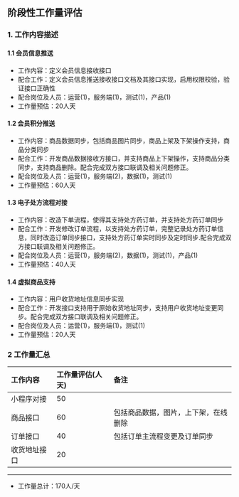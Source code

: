 ## 阶段性工作量评估
### 1. 工作内容描述
#### 1.1 会员信息推送
* 工作内容：定义会员信息接收接口
* 配合工作：定义会员信息推送接收接口文档及其接口实现，启用权限校验，验证接口正确性
* 配合岗位及人员：运营(1)，服务端(1)，测试(1)，产品(1)
* 工作量预估：20人天
#### 1.2 会员积分推送
* 工作内容：商品数据同步，包括商品图片同步，商品上架及下架操作支持，商品分类同步
* 配合工作：开发商品数据接收方接口，并支持商品上下架操作，支持商品分类同步，支持商品删除。配合完成双方接口联调及相关问题修正。
* 配合岗位及人员：运营(1)，服务端(2)，数据(1)，测试(1)
* 工作量预估：60人天
#### 1.3 电子处方流程对接
* 工作内容：改造下单流程，使得其支持处方药订单，并支持处方药订单同步
* 配合工作：开发修改订单流程，以支持处方药订单，完整记录处方药订单信息，同时改造订单同步接口，支持处方药订单实时同步及定时同步.配合完成双方接口联调及相关问题修正。
* 配合岗位及人员：运营(1)，服务端(2)，数据(1)，测试(1)，产品(1)
* 工作量预估：40人天
#### 1.4 虚拟商品支持
* 工作内容：用户收货地址信息同步实现
* 配合工作：开发接口支持用于原始收货地址同步，支持用户收货地址变更同步。配合完成双方接口联调及相关问题修正。
* 配合岗位及人员：运营(1)，服务端(1)，测试(1)
* 工作量预估：20人天


### 2 工作量汇总
| 工作内容 | 工作量评估(人天) | 备注 |
| :---         |     :---      |     :--- |
| 小程序对接   | 50    |     | 
| 商品接口   | 60    |  包括商品数据，图片，上下架，在线删除   | 
| 订单接口   | 40    |  包括订单主流程变更及订单同步   | 
| 收货地址接口   | 20    |     | 
--------------------- 
* 工作量总计：170人/天
